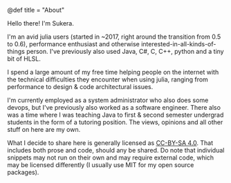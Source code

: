 @def title = "About"

Hello there! I'm Sukera.

I'm an avid julia users (started in ~2017, right around the transition from 0.5 to 0.6), performance enthusiast and otherwise interested-in-all-kinds-of-things person. I've previously also used Java, C#, C, C++, python and a tiny bit of HLSL.

I spend a large amount of my free time helping people on the internet with the technical difficulties they encounter when using
julia, ranging from performance to design & code architectural issues.

I'm currently employed as a system administrator who also does some devops, but I've previously also worked as a software engineer.
There also was a time where I was teaching Java to first & second semester undergrad students in the form of a tutoring position.
The views, opinions and all other stuff on here are my own.

What I decide to share here is generally licensed as [CC-BY-SA 4.0](http://creativecommons.org/licenses/by-sa/4.0/). That includes both
prose and code, should any be shared. Do note that individual snippets may not run on their own and may require external code, which may
be licensed differently (I usually use MIT for my open source packages).
